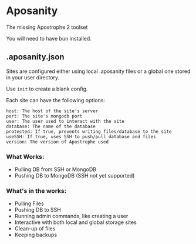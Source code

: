 # Aposanity
The missing Apostrophe 2 toolset

You will need to have bun installed.

## .aposanity.json
Sites are configured either using local .aposanity files or a global one stored
in your user directory.

Use `init` to create a blank config.

Each site can have the following options:

```
host: The host of the site's server
port: The site's mongodb port
user: The user used to interact with the site
database: The name of the database
protected: If true, prevents writing files/database to the site
useSSH: If true, uses SSH to push/pull database and files
version: The version of Apostrophe used
```

### What Works:
* Pulling DB from SSH or MongoDB
* Pushing DB to MongoDB (SSH not yet supported)

### What's in the works:
* Pulling Files
* Pushing DB to SSH
* Running admin commands, like creating a user
* Interactive with both local and global storage sites
* Clean-up of files
* Keeping backups
